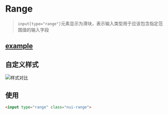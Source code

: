 # Range

> `input[type="range"]`元素显示为滑块，表示输入类型用于应该包含指定范围值的输入字段

## [example](https://s-mohan.github.io/native-ui/range/example.html)

## 自定义样式

![样式对比](https://s-mohan.github.io/native-ui/img/range.png)

## 使用
```html
<input type="range" class="nui-range">
```
